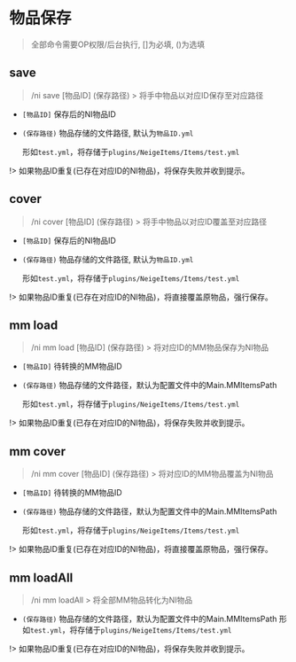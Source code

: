 # 物品保存

> 全部命令需要OP权限/后台执行, []为必填, ()为选填

## save

> /ni save [物品ID] (保存路径) > 将手中物品以对应ID保存至对应路径

* `[物品ID]` 保存后的NI物品ID
* `(保存路径)` 物品存储的文件路径, 默认为`物品ID.yml`

  形如`test.yml`，将存储于`plugins/NeigeItems/Items/test.yml`

!> 如果物品ID重复(已存在对应ID的NI物品)，将保存失败并收到提示。

## cover

> /ni cover [物品ID] (保存路径) > 将手中物品以对应ID覆盖至对应路径

* `[物品ID]` 保存后的NI物品ID
* `(保存路径)` 物品存储的文件路径, 默认为`物品ID.yml`

  形如`test.yml`，将存储于`plugins/NeigeItems/Items/test.yml`


!> 如果物品ID重复(已存在对应ID的NI物品)，将直接覆盖原物品，强行保存。

## mm load

> /ni mm load [物品ID] (保存路径) > 将对应ID的MM物品保存为NI物品

* `[物品ID]` 待转换的MM物品ID
* `(保存路径)` 物品存储的文件路径，默认为配置文件中的Main.MMItemsPath

  形如`test.yml`，将存储于`plugins/NeigeItems/Items/test.yml`

!> 如果物品ID重复(已存在对应ID的NI物品)，将保存失败并收到提示。

## mm cover

> /ni mm cover [物品ID] (保存路径) > 将对应ID的MM物品覆盖为NI物品

* `[物品ID]` 待转换的MM物品ID
* `(保存路径)` 物品存储的文件路径，默认为配置文件中的Main.MMItemsPath

  形如`test.yml`，将存储于`plugins/NeigeItems/Items/test.yml`

!> 如果物品ID重复(已存在对应ID的NI物品)，将直接覆盖原物品，强行保存。

## mm loadAll

> /ni mm loadAll > 将全部MM物品转化为NI物品

* `(保存路径)` 物品存储的文件路径，默认为配置文件中的Main.MMItemsPath
  形如`test.yml`，将存储于`plugins/NeigeItems/Items/test.yml`

!> 如果物品ID重复(已存在对应ID的NI物品)，将保存失败并收到提示。
